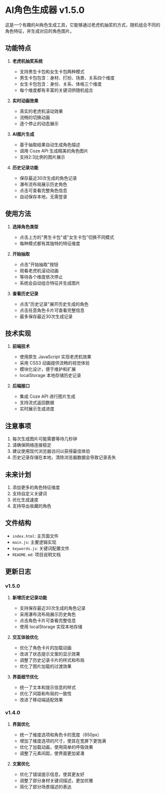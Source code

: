 # AI角色生成器 v1.5.0

这是一个有趣的AI角色生成工具，它能够通过老虎机抽奖的方式，随机组合不同的角色特征，并生成对应的角色图片。

## 功能特点

1. **老虎机抽奖系统**
   - 支持男生卡包和女生卡包两种模式
   - 男生卡包包含：身材、打扮、场景、关系四个维度
   - 女生卡包包含：身份、关系、体格三个维度
   - 每个维度都有丰富的关键词供随机组合

2. **实时动画效果**
   - 真实的老虎机滚动效果
   - 流畅的切换动画
   - 逐个停止的动态展示

3. **AI图片生成**
   - 基于抽取结果自动生成角色描述
   - 调用 Coze API 生成精美的角色图片
   - 支持2:3比例的图片展示

4. **历史记录功能**
   - 保存最近30次生成的角色记录
   - 瀑布流布局展示历史角色
   - 点击可查看完整角色信息
   - 自动保存本地，无需登录

## 使用方法

1. **选择角色类型**
   - 点击上方的"男生卡包"或"女生卡包"切换不同模式
   - 每种模式都有其独特的特征维度

2. **开始抽取**
   - 点击"开始抽取"按钮
   - 观看老虎机滚动动画
   - 等待各个维度依次停止
   - 系统会自动组合特征并生成图片

3. **查看历史记录**
   - 点击"历史记录"展开历史生成的角色
   - 点击任意角色卡片可查看完整信息
   - 最多保存最近30次生成记录

## 技术实现

1. **前端技术**
   - 使用原生 JavaScript 实现老虎机效果
   - 采用 CSS3 动画提供流畅的视觉体验
   - 模块化设计，便于维护和扩展
   - localStorage 本地存储历史记录

2. **后端接口**
   - 集成 Coze API 进行图片生成
   - 支持流式返回数据
   - 实时展示生成进度

## 注意事项

1. 每次生成图片可能需要等待几秒钟
2. 请确保网络连接稳定
3. 建议使用现代浏览器访问以获得最佳体验
4. 历史记录存储在本地，清除浏览器数据会导致记录丢失

## 未来计划

1. 添加更多的角色特征维度
2. 支持自定义关键词
3. 优化生成速度
4. 支持导出收藏的角色

## 文件结构

- `index.html`: 主页面文件
- `main.js`: 主要逻辑实现
- `keywords.js`: 关键词配置文件
- `README.md`: 项目说明文档

## 更新日志

### v1.5.0
1. **新增历史记录功能**
   - 支持保存最近30次生成的角色记录
   - 采用瀑布流布局展示历史角色
   - 点击角色卡片可查看完整信息
   - 使用 localStorage 实现本地存储

2. **交互体验优化**
   - 优化了角色卡片的加载动画
   - 改进了状态提示文案的显示效果
   - 调整了历史记录卡片的样式和布局
   - 优化了图片加载的过渡效果

3. **界面细节优化**
   - 统一了文本和提示信息的样式
   - 优化了间距和布局的一致性
   - 改进了移动端适配效果

### v1.4.0
1. **界面优化**
   - 统一了维度选项和角色卡的宽度（650px）
   - 增加了维度选项的尺寸，使其在宽屏下更饱满
   - 优化了加载动画，使用简单的呼吸效果
   - 调整了元素间距，使界面更加紧凑

2. **文案优化**
   - 优化了错误提示信息，使其更友好
   - 调整了部分身材关键词描述，更加优雅
   - 简化了部分场景描述的表达
